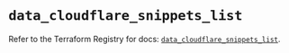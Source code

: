 # `data_cloudflare_snippets_list`

Refer to the Terraform Registry for docs: [`data_cloudflare_snippets_list`](https://registry.terraform.io/providers/cloudflare/cloudflare/5.6.0/docs/data-sources/snippets_list).
